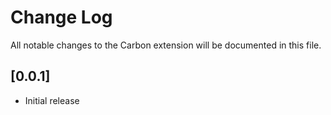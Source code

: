 # Change Log

All notable changes to the Carbon extension will be documented in this file.

## [0.0.1]

- Initial release